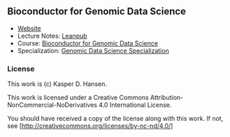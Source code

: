 ## Bioconductor for Genomic Data Science

* [Website](http://kasperdanielhansen.github.io/genbioconductor/)
* Lecture Notes: [Leanpub](https://leanpub.com/bioconductor/)
* Course: [Bioconductor for Genomic Data Science](https://www.coursera.org/learn/bioconductor)
* Specialization: [Genomic Data Science Specialization](https://www.coursera.org/specializations/genomic-data-science)

### License

This work is (c) Kasper D. Hansen.

This work is licensed under a Creative Commons Attribution-NonCommercial-NoDerivatives 4.0 International License.

You should have received a copy of the license along with this
work. If not, see [http://creativecommons.org/licenses/by-nc-nd/4.0/]


